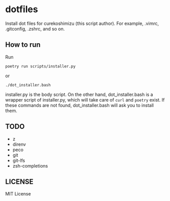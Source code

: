 # dotfiles

Install dot files for curekoshimizu (this script author).
For example, .vimrc, .gitconfig, .zshrc, and so on.


## How to run

Run

```
poetry run scripts/installer.py
```

or

```
./dot_installer.bash
```

installer.py is the body script.
On the other hand, dot_installer.bash is a wrapper script of installer.py, which will take care of `curl` and `poetry` exist.
If these commands are not found, dot_installer.bash will ask you to install them.

## TODO

* z
* direnv
* peco
* git
* git-lfs
* zsh-completions


## LICENSE

MIT License
